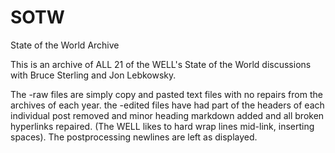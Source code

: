 # SOTW
State of the World Archive

This is an archive of ALL 21 of the WELL's State of the World discussions with Bruce Sterling and Jon Lebkowsky.

The -raw files are simply copy and pasted text files with no repairs from the archives of each year.
the -edited files have had part of the headers of each individual post removed and minor heading markdown added and all broken hyperlinks repaired. (The WELL likes to hard wrap lines mid-link, inserting spaces).
The postprocessing newlines are left as displayed.
